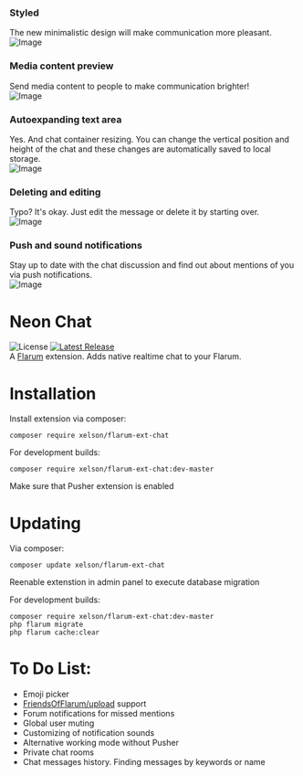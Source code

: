 ### Styled
The new minimalistic design will make communication more pleasant.  
![Image](https://sun9-26.userapi.com/gVydTXjGGaTRbMfKP5ylO7qxdziAS2-YZ-3kSg/FvEUVC6gBLM.jpg)

### Media content preview
Send media content to people to make communication brighter!  
![Image](https://sun9-68.userapi.com/W4ovX8pg_Lr8UQrjqdi8wtQpdzdi92JwDqejTg/VFkCrGSkHik.jpg)

### Autoexpanding text area 
Yes. And chat container resizing. You can change the vertical position and height of the chat and these changes are automatically saved to local storage.  
![Image](https://sun9-39.userapi.com/3TVMDAVhXxNvG-DTd2xj8_2PakEnvUsSFqtqSA/crl-KPYKtgE.jpg)

### Deleting and editing
Typo? It's okay. Just edit the message or delete it by starting over.  
![Image](https://sun9-53.userapi.com/c204624/v204624133/53af4/PFqyYR_5iU8.jpg)

### Push and sound notifications  
Stay up to date with the chat discussion and find out about mentions of you via push notifications.  
![Image](https://sun9-8.userapi.com/K5yxp2Vey0-gs7bg4UYF3uAo4gc7PIzP5y6Jaw/VVTi5GMKLoY.jpg)

# Neon Chat

![License](https://img.shields.io/badge/license-MIT-blue.svg) 
[![Latest Release](https://img.shields.io/packagist/v/xelson/flarum-ext-chat)](https://packagist.org/packages/xelson/flarum-ext-chat)   
A [Flarum](http://flarum.org) extension. Adds native realtime chat to your Flarum.

# Installation

Install extension via composer:
```
composer require xelson/flarum-ext-chat
```
For development builds:
```
composer require xelson/flarum-ext-chat:dev-master
```
Make sure that Pusher extension is enabled

# Updating
Via composer:
```
composer update xelson/flarum-ext-chat
```
Reenable extenstion in admin panel to execute database migration

For development builds:
```
composer require xelson/flarum-ext-chat:dev-master
php flarum migrate
php flarum cache:clear
```

# To Do List:

* Emoji picker
* [FriendsOfFlarum/upload](https://github.com/FriendsOfFlarum/upload) support
* Forum notifications for missed mentions
* Global user muting
* Customizing of notification sounds
* Alternative working mode without Pusher
* Private chat rooms
* Chat messages history. Finding messages by keywords or name

